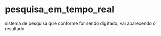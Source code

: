 # pesquisa_em_tempo_real
sistema de pesquisa que conforme for sendo digitado, vai aparecendo o resultado
